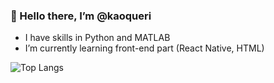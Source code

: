 ### 👋 Hello there, I’m @kaoqueri
- I have skills in Python and MATLAB
- I’m currently learning front-end part (React Native, HTML)

![Top Langs](https://github-readme-stats.vercel.app/api/top-langs/?username=anuraghazra&layout=compact)

